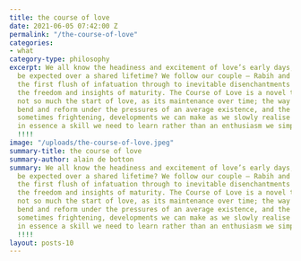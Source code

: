 ```yaml
---
title: the course of love
date: 2021-06-05 07:42:00 Z
permalink: "/the-course-of-love"
categories:
- what
category-type: philosophy
excerpt: We all know the headiness and excitement of love’s early days, but what can
  be expected over a shared lifetime? We follow our couple – Rabih and Kristen – from
  the first flush of infatuation through to inevitable disenchantments and then onto
  the freedom and insights of maturity. The Course of Love is a novel that explores
  not so much the start of love, as its maintenance over time; the way our ideals
  bend and reform under the pressures of an average existence, and the magnificent,
  sometimes frightening, developments we can make as we slowly realise that love is
  in essence a skill we need to learn rather than an enthusiasm we simply experience.
  !!!!
image: "/uploads/the-course-of-love.jpeg"
summary-title: the course of love
summary-author: alain de botton
summary: We all know the headiness and excitement of love’s early days, but what can
  be expected over a shared lifetime? We follow our couple – Rabih and Kristen – from
  the first flush of infatuation through to inevitable disenchantments and then onto
  the freedom and insights of maturity. The Course of Love is a novel that explores
  not so much the start of love, as its maintenance over time; the way our ideals
  bend and reform under the pressures of an average existence, and the magnificent,
  sometimes frightening, developments we can make as we slowly realise that love is
  in essence a skill we need to learn rather than an enthusiasm we simply experience.
  !!!!
layout: posts-10
---
```


